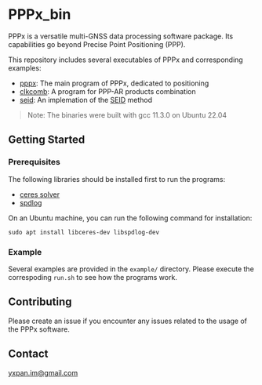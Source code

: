 # PPPx\_bin

PPPx is a versatile multi-GNSS data processing software package. Its capabilities
go beyond Precise Point Positioning (PPP).

This repository includes several executables of PPPx and corresponding examples:
- [pppx](example/pppx/README.md): The main program of PPPx, dedicated to positioning
- [clkcomb](example/clkcomb/README.md): A program for PPP-AR products combination
- [seid](example/seid/README.md): An implemation of the [SEID](https://doi.org/10.1029/2009GL040018) method

> Note: The binaries were built with gcc 11.3.0 on Ubuntu 22.04



## Getting Started

### Prerequisites

The following libraries should be installed first to run the programs:
- [ceres solver](http://ceres-solver.org)
- [spdlog](https://github.com/gabime/spdlog)

On an Ubuntu machine, you can run the following command for installation:
```shell
sudo apt install libceres-dev libspdlog-dev
```



### Example

Several examples are provided in the `example/` directory. Please execute the
correspoding `run.sh` to see how the programs work.



## Contributing

Please create an issue if you encounter any issues related to the usage of the PPPx software.



## Contact

yxpan.im@gmail.com
